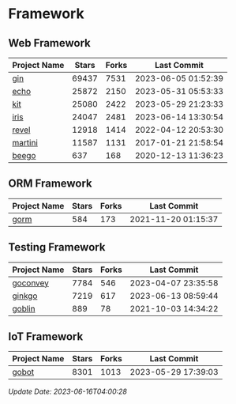 # Framework

## Web Framework
| Project Name | Stars | Forks | Last Commit |
| ------------ | ----- | ----- | ----------- |
| [gin](https://github.com/gin-gonic/gin) | 69437 | 7531 | 2023-06-05 01:52:39 |
| [echo](https://github.com/labstack/echo) | 25872 | 2150 | 2023-05-31 05:53:33 |
| [kit](https://github.com/go-kit/kit) | 25080 | 2422 | 2023-05-29 21:23:33 |
| [iris](https://github.com/kataras/iris) | 24047 | 2481 | 2023-06-14 13:30:54 |
| [revel](https://github.com/revel/revel) | 12918 | 1414 | 2022-04-12 20:53:30 |
| [martini](https://github.com/go-martini/martini) | 11587 | 1131 | 2017-01-21 21:58:54 |
| [beego](https://github.com/astaxie/beego) | 637 | 168 | 2020-12-13 11:36:23 |

## ORM Framework
| Project Name | Stars | Forks | Last Commit |
| ------------ | ----- | ----- | ----------- |
| [gorm](https://github.com/jinzhu/gorm) | 584 | 173 | 2021-11-20 01:15:37 |

## Testing Framework
| Project Name | Stars | Forks | Last Commit |
| ------------ | ----- | ----- | ----------- |
| [goconvey](https://github.com/smartystreets/goconvey) | 7784 | 546 | 2023-04-07 23:35:58 |
| [ginkgo](https://github.com/onsi/ginkgo) | 7219 | 617 | 2023-06-13 08:59:44 |
| [goblin](https://github.com/franela/goblin) | 889 | 78 | 2021-10-03 14:34:22 |

## IoT Framework
| Project Name | Stars | Forks | Last Commit |
| ------------ | ----- | ----- | ----------- |
| [gobot](https://github.com/hybridgroup/gobot) | 8301 | 1013 | 2023-05-29 17:39:03 |

*Update Date: 2023-06-16T04:00:28*
